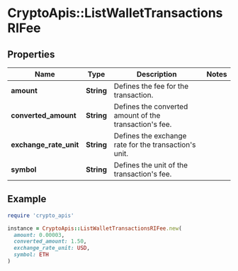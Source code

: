 # CryptoApis::ListWalletTransactionsRIFee

## Properties

| Name | Type | Description | Notes |
| ---- | ---- | ----------- | ----- |
| **amount** | **String** | Defines the fee for the transaction. |  |
| **converted_amount** | **String** | Defines the converted amount of the transaction&#39;s fee. |  |
| **exchange_rate_unit** | **String** | Defines the exchange rate for the transaction&#39;s unit. |  |
| **symbol** | **String** | Defines the unit of the transaction&#39;s fee. |  |

## Example

```ruby
require 'crypto_apis'

instance = CryptoApis::ListWalletTransactionsRIFee.new(
  amount: 0.00003,
  converted_amount: 1.50,
  exchange_rate_unit: USD,
  symbol: ETH
)
```

